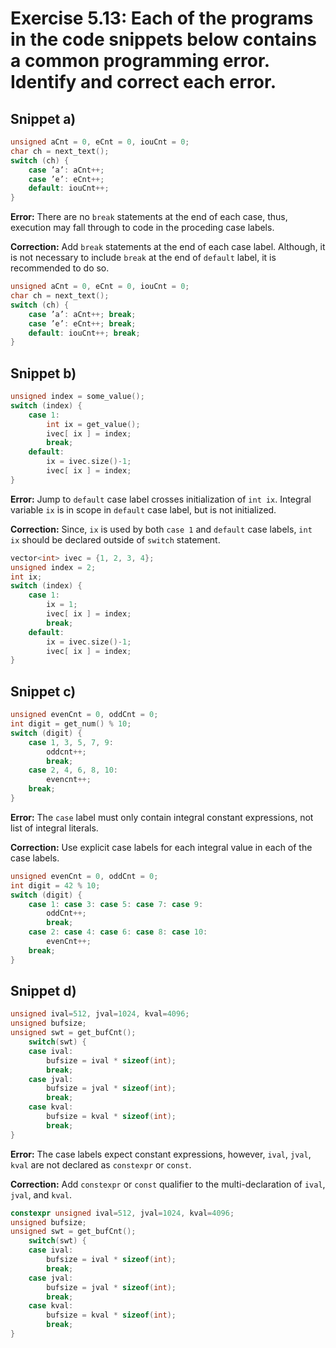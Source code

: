 # Exercise 5.13: Each of the programs in the code snippets below contains a common programming error. Identify and correct each error.

## Snippet a)

```cpp
unsigned aCnt = 0, eCnt = 0, iouCnt = 0;
char ch = next_text();
switch (ch) {
	case ’a’: aCnt++;
	case ’e’: eCnt++;
	default: iouCnt++;
}
```

**Error:** There are no `break` statements at the end of each case, thus, execution may fall through to code in the proceding case labels.

**Correction:** Add `break` statements at the end of each case label. Although, it is not necessary to include `break` at the end of `default` label, it is recommended to do so.

```cpp
unsigned aCnt = 0, eCnt = 0, iouCnt = 0;
char ch = next_text();
switch (ch) {
	case ’a’: aCnt++; break;
	case ’e’: eCnt++; break;
	default: iouCnt++; break;
}
```

## Snippet b)

```cpp
unsigned index = some_value();
switch (index) {
	case 1:
		int ix = get_value();
		ivec[ ix ] = index;
		break;
	default:
		ix = ivec.size()-1;
		ivec[ ix ] = index;
}
```

**Error:** Jump to `default` case label crosses initialization of `int ix`. Integral variable `ix` is in scope in `default` case label, but is not initialized.

**Correction:** Since, `ix` is used by both `case 1` and `default` case labels, `int ix` should be declared outside of `switch` statement.

```cpp
vector<int> ivec = {1, 2, 3, 4};
unsigned index = 2;
int ix;
switch (index) {
	case 1:
		ix = 1;
		ivec[ ix ] = index;
		break;
	default:
		ix = ivec.size()-1;
		ivec[ ix ] = index;
}
```

## Snippet c)

```cpp
unsigned evenCnt = 0, oddCnt = 0;
int digit = get_num() % 10;
switch (digit) {
	case 1, 3, 5, 7, 9:
		oddcnt++;
		break;
	case 2, 4, 6, 8, 10:
		evencnt++;
	break;
}
```

**Error:** The `case` label must only contain integral constant expressions, not list of integral literals.

**Correction:** Use explicit case labels for each integral value in each of the case labels.

```cpp
unsigned evenCnt = 0, oddCnt = 0;
int digit = 42 % 10;
switch (digit) {
	case 1: case 3: case 5: case 7: case 9:
		oddCnt++;
		break;
	case 2: case 4: case 6: case 8: case 10:
		evenCnt++;
	break;
}
```

## Snippet d)

```cpp
unsigned ival=512, jval=1024, kval=4096;
unsigned bufsize;
unsigned swt = get_bufCnt();
	switch(swt) {
	case ival:
		bufsize = ival * sizeof(int);
		break;
	case jval:
		bufsize = jval * sizeof(int);
		break;
	case kval:
		bufsize = kval * sizeof(int);
		break;
}
```

**Error:** The case labels expect constant expressions, however, `ival`, `jval`, `kval` are not declared as `constexpr` or `const`.

**Correction:** Add `constexpr` or `const` qualifier to the multi-declaration of `ival`, `jval`, and `kval`.

```cpp
constexpr unsigned ival=512, jval=1024, kval=4096;
unsigned bufsize;
unsigned swt = get_bufCnt();
	switch(swt) {
	case ival:
		bufsize = ival * sizeof(int);
		break;
	case jval:
		bufsize = jval * sizeof(int);
		break;
	case kval:
		bufsize = kval * sizeof(int);
		break;
}
```
